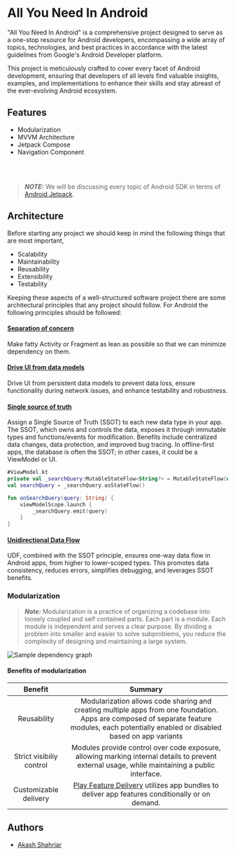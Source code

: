 
# All You Need In Android

"All You Need In Android" is a comprehensive project designed to serve as a one-stop resource for Android developers, encompassing a wide array of topics, technologies, and best practices in accordance with the latest guidelines from Google's Android Developer platform.

This project is meticulously crafted to cover every facet of Android development, ensuring that developers of all levels find valuable insights, examples, and implementations to enhance their skills and stay abreast of the ever-evolving Android ecosystem.


## Features

- Modularization
- MVVM Architecture
- Jetpack Compose
- Navigation Component

<br/>
<br/>

> **_NOTE:_**  We will be discussing every topic of Android SDK in terms of [Android Jetpack](https://developer.android.com/jetpack).

## Architecture

Before starting any project we should keep in mind the following things that are most important,

  - Scalability
  - Maintainability 
  - Reusability
  - Extensibility
  - Testability

Keeping these aspects of a well-structured software project there are some architectural principles that any project should follow. For Android the following principles should be followed:

#### [Separation of concern](https://developer.android.com/topic/architecture#separation-of-concerns)

Make fatty Activity or Fragment as lean as possible so that we can minimize dependency on them.

#### [Drive UI from data models](https://developer.android.com/topic/architecture#drive-ui-from-model)

Drive UI from persistent data models to prevent data loss, ensure functionality during network issues, and enhance testability and robustness.

#### [Single source of truth](https://developer.android.com/topic/architecture#single-source-of-truth)

Assign a Single Source of Truth (SSOT) to each new data type in your app. The SSOT, which owns and controls the data, exposes it through immutable types and functions/events for modification. Benefits include centralized data changes, data protection, and improved bug tracing. In offline-first apps, the database is often the SSOT; in other cases, it could be a ViewModel or UI.


```kotlin
#ViewModel.kt
private val _searchQuery:MutableStateFlow<String?> = MutableStateFlow(null)
val searchQuery = _searchQuery.asStateFlow()

fun onSearchQuery(query: String) {
    viewModelScope.launch {
        _searchQuery.emit(query)
    }
}

```

#### [Unidirectional Data Flow](https://developer.android.com/topic/architecture#unidirectional-data-flow)

UDF, combined with the SSOT principle, ensures one-way data flow in Android apps, from higher to lower-scoped types. This promotes data consistency, reduces errors, simplifies debugging, and leverages SSOT benefits.





### Modularization

> **_Note:_** Modularization is a practice of organizing a codebase into loosely coupled and self contained parts. Each part is a module. 
> Each module is independent and serves a clear purpose. By dividing a problem into smaller and easier to solve subproblems, 
> you reduce the complexity of designing and maintaining a large system.


![Sample dependency graph](https://developer.android.com/static/topic/modularization/images/1_sample_dep_graph.png)

#### Benefits of modularization 

|            Benefit            |                                                                                               Summary                                                                                                |
|:-----------------------------:|:----------------------------------------------------------------------------------------------------------------------------------------------------------------------------------------------------:|
|          Reusability          |     Modularization allows code sharing and creating multiple apps from one foundation. Apps are composed of separate feature modules, each potentially enabled or disabled based on app variants     |
|   Strict visibiliy control    |                            Modules provide control over code exposure, allowing marking internal details to prevent external usage, while maintaining a public interface.                            |
|     Customizable delivery     |                   [Play Feature Delivery](https://developer.android.com/guide/playcore/feature-delivery) utilizes app bundles to deliver app features conditionally or on demand.                    |


## Authors

- [Akash Shahriar](https://github.com/AkashShahriar55)

